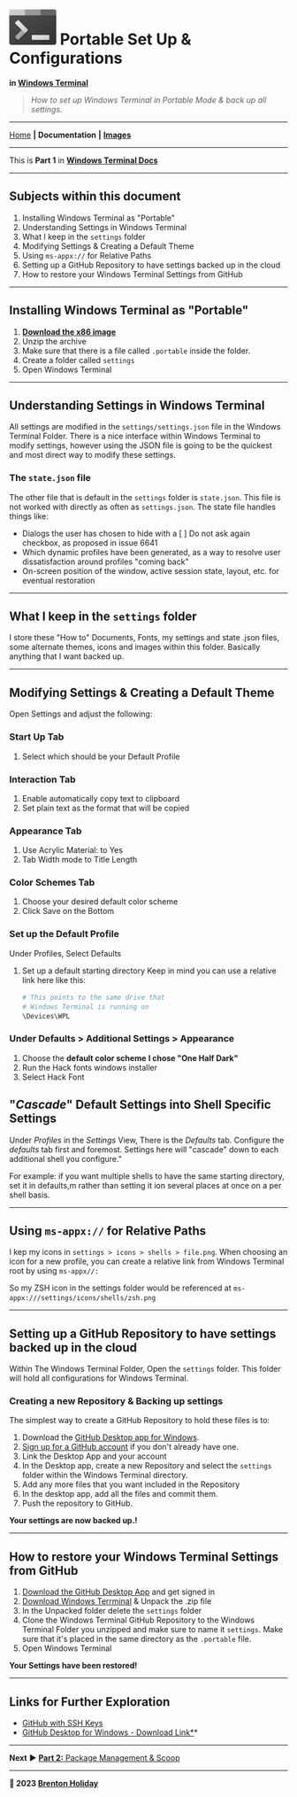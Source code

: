 # ![Windows Terminal Icon](https://raw.githubusercontent.com/8rents/_/i/h1/windows-terminal.png)  Portable Set Up & Configurations 

**in [Windows Terminal](../)**

> *How to set up Windows Terminal in Portable Mode & back up all settings.*

---

[Home](../../README.md) **|** **Documentation** **|** **[Images](../../images/README.md)**

---

This is **Part 1** in [**Windows Terminal Docs**](../)

---

## Subjects within this document

1. Installing Windows Terminal as "Portable"
2. Understanding Settings in Windows Terminal
3. What I keep in the `settings` folder
4. Modifying Settings & Creating a Default Theme 
5. Using `ms-appx://` for Relative Paths 
6. Setting up a GitHub Repository to have settings backed up in the cloud
7. How to restore your Windows Terminal Settings from GitHub


---

## Installing Windows Terminal as "Portable"

1. **[Download the x86 image](https://aka.ms/terminal-canary-zip-x64)**
2. Unzip the archive
3. Make sure that there is a file called `.portable` inside the folder.
4. Create a folder called `settings`
5. Open Windows Terminal

---

## Understanding Settings in Windows Terminal

All settings are modified in the `settings/settings.json` file  in the Windows Terminal Folder. There is a nice interface within Windows Terminal to modify settings, however using the JSON file is going to be the quickest and most direct way to modify these settings.

### The `state.json` file

The other file that is default in the `settings` folder is `state.json`. This file is not worked with directly as often as `settings.json`. The state file handles things like:

- Dialogs the user has chosen to hide with a [ ] Do not ask again checkbox, as proposed in issue 6641
- Which dynamic profiles have been generated, as a way to resolve user dissatisfaction around profiles "coming back"
- On-screen position of the window, active session state, layout, etc. for eventual restoration

---

## What I keep in the `settings` folder

I store these "How to" Documents, Fonts, my settings and state .json files, some alternate themes, icons and images within this folder. Basically anything that I want backed up.

---

## Modifying Settings & Creating a Default Theme 

Open Settings and adjust the following:

### Start Up Tab

1. Select which should be your Default Profile

### Interaction Tab

1. Enable automatically copy text to clipboard
2. Set plain text as the format that will be copied

### Appearance Tab

1. Use Acrylic Material: to Yes
2. Tab Width mode to Title Length

### Color Schemes Tab

1. Choose your desired default color scheme
2. Click Save on the Bottom

### Set up the Default Profile

Under Profiles, Select Defaults

1. Set up a default starting directory
   Keep in mind you can use a relative link here like this:

   ```powershell
   # This points to the same drive that 
   # Windows Terminal is running on
   \Devices\WPL
   ```

### Under Defaults > Additional Settings > Appearance

1. Choose the **default color scheme**
   **I chose "One Half Dark"**
2. Run the Hack fonts windows installer
3. Select Hack Font

## "*Cascade*" Default Settings into Shell Specific Settings

Under *Profiles* in the *Settings* View, There is the *Defaults* tab. Configure the *defaults* tab first and foremost. Settings here will "cascade" down to each additional shell you configure."

For example: if you want multiple shells to have the same starting directory, set it in defaults,m rather than setting it ion several places at once on a per shell basis.

 

---

## Using `ms-appx://` for Relative Paths 

I kep my icons in `settings > icons > shells > file.png`. When choosing an icon for a new profile, you can create a relative link from Windows Terminal root by using `ms-appx//:`

So my ZSH icon in the settings folder would be referenced at `ms-appx:///settings/icons/shells/zsh.png`

---

## Setting up a GitHub Repository to have settings backed up in the cloud

Within The Windows Terminal Folder, Open the `settings` folder. This folder will hold all configurations for Windows Terminal. 

### Creating a new Repository & Backing  up settings

The simplest way to create a GitHub Repository to hold these files is to: 

1. Download the [GitHub Desktop app for Windows](https://central.github.com/deployments/desktop/desktop/latest/win32).
2. [Sign up for a GitHub account](https://github.com/join) if you don't already have one.
3. Link the Desktop App and your account
4. In the Desktop app, create a new Repository and select the `settings` folder within the Windows Terminal directory. 
5. Add any more files that you want included in the Repository
6. In the desktop app, add all the files and commit them.
7. Push the repository to GitHub.

**Your settings are now backed up.!**

---

## How to restore your Windows Terminal Settings from GitHub

1. [Download the GitHub Desktop App](https://central.github.com/deployments/desktop/desktop/latest/win32) and get signed in
2. [Download Windows Terrminal](https://aka.ms/terminal-canary-zip-x64) & Unpack the .zip file
3. In the Unpacked folder delete the `settings` folder
4. Clone the Windows Terminal GitHub Repository to the Windows Terminal Folder you unzipped and make sure to name it `settings`. Make sure that it's placed in the same directory as the `.portable` file.
5. Open Windows Terminal

**Your Settings have been restored!**



---

## Links for Further Exploration

- [GitHub with SSH Keys](https://github.com/ScoopInstaller/Scoop/wiki/GitHub-with-SSH-Key)
- [GitHub Desktop for Windows - Download Link*](https://central.github.com/deployments/desktop/desktop/latest/win32)*

---

**Next** ▶
[**Part 2:** Package Management & Scoop ](02-scoop-and-package-managers)



---

**🤍 2023 [Brenton Holiday](https://brenton.holiday)**